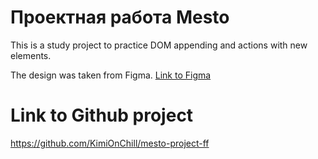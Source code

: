 # Проектная работа Mesto

This is a study project to practice DOM appending and actions with new elements.

The design was taken from Figma.
[Link to Figma](https://www.figma.com/design/BOu4PyRg0j7B70CHFy6jY3/5-%D1%81%D0%BF%D1%80%D0%B8%D0%BD%D1%82.-JavaScript?node-id=0-1)

# Link to Github project
https://github.com/KimiOnChill/mesto-project-ff